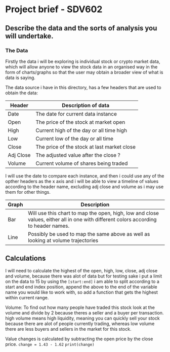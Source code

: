 # Project brief - SDV602
## Describe the data and the sorts of analysis you will undertake.

### The Data
Firstly the data i will be exploring is individual stock or crypto market data, which will allow anyone to view the stock data in an organised way in the form of charts/graphs so that the user may obtain a broader view of what is data is saying.

The data source i have in this directory, has a few headers that are used to obtain the data:

| Header | Description of data |
| ------ | ------------------- |
| Date | The date for current data instance |
| Open | The price of the stock at market open |
| High | Current high of the day or all time high |
| Low | Current low of the day or all time |
| Close | The price of the stock at last market close | 
| Adj Close | The adjusted value after the close ?|
| Volume | Current volume of shares being traded | 

I will use the date to compare each instance, and then i could use any of the opther headers as the x axis and i will be able to view a timeline of values according to the header name, excluding adj close and volume as i may use them for other things.

| Graph | Description | 
| ----- | ----------- |
|Bar | Will use this chart to map the open, high, low and close values, either all in one with different colors according to header names. |
| Line | Possibly be used to map the same above as well as looking at volume trajectories |


## Calculations 

I will need to calculate the highest of the open, high, low, close, adj close and volume, because there was alot of data but for testing sake i put a limit on the data to 15 by using the `[start:end]` i am able to split according to a start and end index position, append the above to the end of the variable name you would like to work with, so add a function that gets the highest within current range.

Volume: To find out how many people have traded this stock look at the volume and divide by 2 because theres a seller and a buyer per transaction. high volume means high liquidity, meaning you can quickly sell your stock because there are alot of people currently trading, whereas low volume there are less buyers and sellers in the market for this stock.

Value changes is calculated by subtracting the open price by the close price.
`change = 1.43 - 1.62`
`print(change)`
